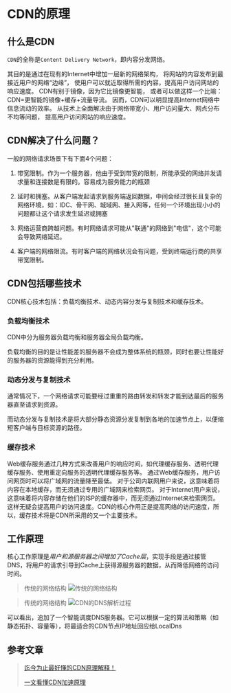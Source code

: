# CDN的原理

## 什么是CDN

`CDN`的全称是`Content Delivery Network`，即内容分发网络。

其目的是通过在现有的Internet中增加一层新的网络架构，
将网站的内容发布到最接近用户的网络“边缘”，
使用户可以就近取得所需的内容，提高用户访问网站的响应速度。
CDN有别于镜像，因为它比镜像更智能，
或者可以做这样一个比喻：CDN=更智能的镜像+缓存+流量导流。
因而，CDN可以明显提高Internet网络中信息流动的效率。
从技术上全面解决由于网络带宽小、用户访问量大、网点分布不均等问题，
提高用户访问网站的响应速度。

## CDN解决了什么问题？

一般的网络请求场景下有下面4个问题：

 1. 带宽限制。作为一个服务器，他由于受到带宽的限制，所能承受的网络并发请求量和连接数是有限的。容易成为服务能力的瓶颈
 
 2. 延时和拥塞。从客户端发起请求到服务端返回数据，中间会经过很长且复杂的网络环境，如：IDC、骨干网、城域网、接入网等，任何一个环境出现小小的问题都让这个请求发生延迟或拥塞
 
 3. 网络运营商跨越问题。有时网络请求可能从"联通"的网络到"电信"，这个可能会导致网络延迟。
 
 4. 客户端的网络限流。有时客户端的网络状况会有问题，受到终端运行商的共享带宽限制。


## CDN包括哪些技术

CDN核心技术包括：负载均衡技术、动态内容分发与复制技术和缓存技术。



### 负载均衡技术

CDN中分为服务器负载均衡和服务器全局负载均衡。

负载均衡的目的是让性能差的服务器不会成为整体系统的瓶颈，同时也要让性能好的服务器的资源能得到充分利用。

### 动态分发与复制技术

通常情况下，一个网络请求可能要经过重重的路由转发和转发才能到达最后的服务器直至请求到资源。

而动态分发与复制技术是将大部分静态资源分发复制到各地的加速节点上，以便缩短客户端与目标资源的路径。

### 缓存技术

Web缓存服务通过几种方式来改善用户的响应时间，如代理缓存服务、透明代理缓存服务、使用重定向服务的透明代理缓存服务等。
通过Web缓存服务，用户访问网页时可以将广域网的流量降至最低。
对于公司内联网用户来说，这意味着将内容在本地缓存，而无须通过专用的广域网来检索网页。
对于Internet用户来说，这意味着将内容存储在他们的ISP的缓存器中，而无须通过Internet来检索网页。
这样无疑会提高用户的访问速度。CDN的核心作用正是提高网络的访问速度，所以，缓存技术将是CDN所采用的又一个主要技术。


## 工作原理

核心工作原理是*用户和源服务器之间增加了Cache层*，实现手段是通过接管DNS，将用户的请求引导到Cache上获得源服务器的数据，从而降低网络的访问时间。

 > 传统的网络结构
![传统的网络结构](http://image.wangchong.tech/cdn%E5%B7%A5%E4%BD%9C%E5%8E%9F%E7%90%86)

> 传统的网络结构
![CDN的DNS解析过程](http://image.wangchong.tech/cdn%E5%B7%A5%E4%BD%9C%E5%8E%9F%E7%90%86)

可以看出，追加了一个智能调度DNS服务器。它可以根据一定的算法和策略（如静态拓扑、容量等），将最适合的CDN节点IP地址回应给LocalDns

## 参考文章

> [迄今为止最好懂的CDN原理解释！](https://www.hkt4.com/news/idc-baike/991.html)
>
> [一文看懂CDN加速原理](https://blog.csdn.net/xiangzhihong8/article/details/83147542)
